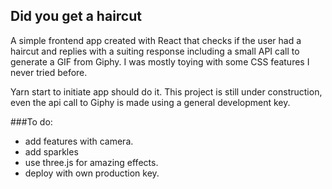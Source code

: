 ## Did you get a haircut

A simple frontend app created with React that checks if the user had a haircut and replies with a suiting response including a small API call to generate a GIF from Giphy. 
I was mostly toying with some CSS features I never tried before. 

Yarn start to initiate app should do it. This project is still under construction, even the api call to Giphy is made using a general development key.

###To do: 
- add features with camera.
- add sparkles
- use three.js for amazing effects.
- deploy with own production key.